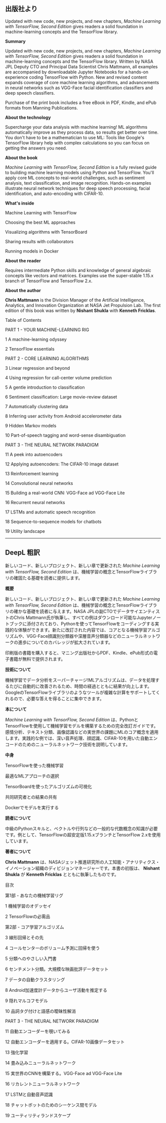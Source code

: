 ## 出版社より

Updated with new code, new projects, and new chapters, _Machine Learning with TensorFlow, Second Edition_ gives readers a solid foundation in machine-learning concepts and the TensorFlow library.

 **Summary**

Updated with new code, new projects, and new chapters, _Machine Learning with TensorFlow, Second Edition_ gives readers a solid foundation in machine-learning concepts and the TensorFlow library. Written by NASA JPL Deputy CTO and Principal Data Scientist Chris Mattmann, all examples are accompanied by downloadable Jupyter Notebooks for a hands-on experience coding TensorFlow with Python. New and revised content expands coverage of core machine learning algorithms, and advancements in neural networks such as VGG-Face facial identification classifiers and deep speech classifiers.

Purchase of the print book includes a free eBook in PDF, Kindle, and ePub formats from Manning Publications.

 **About the technology**

Supercharge your data analysis with machine learning! ML algorithms automatically improve as they process data, so results get better over time. You don't have to be a mathematician to use ML: Tools like Google's TensorFlow library help with complex calculations so you can focus on getting the answers you need.

 **About the book**

_Machine Learning with TensorFlow, Second Edition_ is a fully revised guide to building machine learning models using Python and TensorFlow. You'll apply core ML concepts to real-world challenges, such as sentiment analysis, text classification, and image recognition. Hands-on examples illustrate neural network techniques for deep speech processing, facial identification, and auto-encoding with CIFAR-10.

 **What's inside**

Machine Learning with TensorFlow

Choosing the best ML approaches

Visualizing algorithms with TensorBoard

Sharing results with collaborators

Running models in Docker

 **About the reader**

Requires intermediate Python skills and knowledge of general algebraic concepts like vectors and matrices. Examples use the super-stable 1.15.x branch of TensorFlow and TensorFlow 2.x.

 **About the author**

**Chris Mattmann** is the Division Manager of the Artificial Intelligence, Analytics, and Innovation Organization at NASA Jet Propulsion Lab. The first edition of this book was written by **Nishant Shukla** with **Kenneth Fricklas**.

Table of Contents

PART 1 - YOUR MACHINE-LEARNING RIG

1 A machine-learning odyssey

2 TensorFlow essentials

PART 2 - CORE LEARNING ALGORITHMS

3 Linear regression and beyond

4 Using regression for call-center volume prediction

5 A gentle introduction to classification

6 Sentiment classification: Large movie-review dataset

7 Automatically clustering data

8 Inferring user activity from Android accelerometer data

9 Hidden Markov models

10 Part-of-speech tagging and word-sense disambiguation

PART 3 - THE NEURAL NETWORK PARADIGM

11 A peek into autoencoders

12 Applying autoencoders: The CIFAR-10 image dataset

13 Reinforcement learning

14 Convolutional neural networks

15 Building a real-world CNN: VGG-Face ad VGG-Face Lite

16 Recurrent neural networks

17 LSTMs and automatic speech recognition

18 Sequence-to-sequence models for chatbots

19 Utility landscape

---

## DeepL 粗訳

新しいコード、新しいプロジェクト、新しい章で更新された _Machine Learning with TensorFlow, Second Edition_ は、機械学習の概念とTensorFlowライブラリの確固たる基礎を読者に提供します。

 **概要**

新しいコード、新しいプロジェクト、新しい章で更新された _Machine Learning with TensorFlow, Second Edition_ は、機械学習の概念とTensorFlowライブラリの確かな基礎を読者に与えます。NASA JPLの副CTOでデータサイエンティストのChris Mattmann氏が執筆し、すべての例はダウンロード可能なJupyterノートブックに添付されており、Pythonを使ってTensorFlowをコーディングする実践的な体験ができます。新たに改訂された内容では、コアとなる機械学習アルゴリズムや、VGG-Face顔識別分類器や深層音声分類器などのニューラルネットワークの進歩についてのカバレッジが拡大されています。

印刷版の書籍を購入すると、マニング出版社からPDF、Kindle、ePub形式の電子書籍が無料で提供されます。

 **技術について**

機械学習でデータ分析をスーパーチャージ!MLアルゴリズムは、データを処理するたびに自動的に改善されるため、時間の経過とともに結果が向上します。GoogleのTensorFlowライブラリのようなツールが複雑な計算をサポートしてくれるので、必要な答えを得ることに集中できます。

 **本について**

_Machine Learning with TensorFlow, Second Edition_ は、PythonとTensorFlowを使用して機械学習モデルを構築するための完全改訂ガイドです。感情分析、テキスト分類、画像認識などの実世界の課題にMLのコア概念を適用します。実践的な例では、深い音声処理、顔認識、CIFAR-10を用いた自動エンコードのためのニューラルネットワーク技術を説明しています。

 **中身**

TensorFlowを使った機械学習

最適なMLアプローチの選択

TensorBoardを使ったアルゴリズムの可視化

共同研究者との結果の共有

Dockerでモデルを実行する

 **読者について**

中級のPythonスキルと、ベクトルや行列などの一般的な代数概念の知識が必要です。例として、TensorFlowの超安定版1.15.xブランチとTensorFlow 2.xを使用しています。

 **著者について**

**Chris Mattmann** は、NASAジェット推進研究所の人工知能・アナリティクス・イノベーション組織のディビジョンマネージャーです。本書の初版は、 **Nishant Shukla** が **Kenneth Fricklas** とともに執筆したものです。

目次

第1部 - あなたの機械学習リグ

1 機械学習のオデッセイ

2 TensorFlowの必需品

第2部 - コア学習アルゴリズム

3 線形回帰とその先

4 コールセンターのボリューム予測に回帰を使う

5 分類へのやさしい入門書

6 センチメント分類。大規模な映画批評データセット

7 データの自動クラスタリング

8 Android加速度計データからユーザ活動を推定する

9 隠れマルコフモデル

10 品詞タグ付けと語感の曖昧性解消

PART 3 - THE NEURAL NETWORK PARADIGM

11 自動エンコーダーを覗いてみる

12 自動エンコーダーを適用する。CIFAR-10画像データセット

13 強化学習

14 畳み込みニューラルネットワーク

15 実世界のCNNを構築する。VGG-Face ad VGG-Face Lite

16 リカレントニューラルネットワーク

17 LSTMと自動音声認識

18 チャットボットのためのシーケンス間モデル

19 ユーティリティランドスケープ
